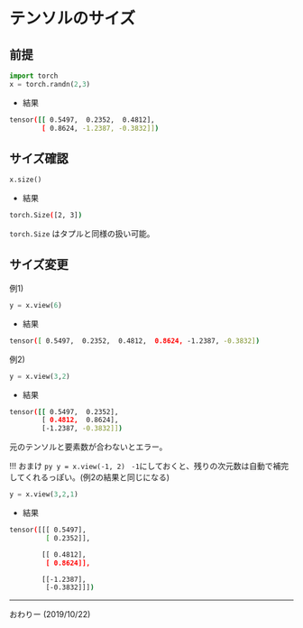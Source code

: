 # テンソルのサイズ


## 前提
```py
import torch
x = torch.randn(2,3)
```

- 結果
```sh
tensor([[ 0.5497,  0.2352,  0.4812],
        [ 0.8624, -1.2387, -0.3832]])
```

## サイズ確認
```py
x.size()
```

- 結果
```sh
torch.Size([2, 3])
```

`torch.Size` はタプルと同様の扱い可能。

## サイズ変更

例1)
```py
y = x.view(6)
```

- 結果
```sh
tensor([ 0.5497,  0.2352,  0.4812,  0.8624, -1.2387, -0.3832])
```

例2)
```py
y = x.view(3,2)
```

- 結果
```sh
tensor([[ 0.5497,  0.2352],
        [ 0.4812,  0.8624],
        [-1.2387, -0.3832]])
```

元のテンソルと要素数が合わないとエラー。

!!! おまけ
    ```py
    y = x.view(-1, 2)
    ```
    `-1`にしておくと、残りの次元数は自動で補完してくれるっぽい。(例2の結果と同じになる)



```py
y = x.view(3,2,1)
```

- 結果
```sh
tensor([[[ 0.5497],
         [ 0.2352]],

        [[ 0.4812],
         [ 0.8624]],

        [[-1.2387],
         [-0.3832]]])
```

---
おわりー
(2019/10/22)